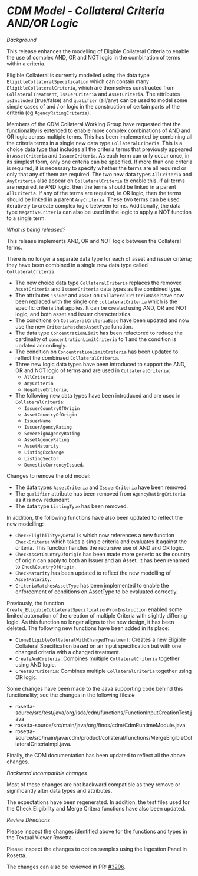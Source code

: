 # *CDM Model - Collateral Criteria AND/OR Logic*

_Background_

This release enhances the modelling of Eligible Collateral Criteria to enable the use of complex AND, OR and NOT logic in the combination of terms within a criteria.

Eligible Collateral is currently modelled using the data type `EligibleCollateralSpecification` which can contain many `EligibleCollateralCriteria`, which are themselves constructed from `CollateralTreatment`, `IssuerCriteria` and `AssetCriteria`.
The attributes `isIncluded` (true/false) and `qualifier` (all/any) can be used to model some simple cases of and / or logic in the construction of certain parts of the criteria (eg `AgencyRatingCriteria`).

Members of the CDM Collateral Working Group have requested that the functionality is extended to enable more complex combinations of AND and OR logic across multiple terms.  This has been implemented by combining all the criteria terms in a single new data type `CollateralCriteria`.  This is a choice data type that includes all the criteria terms that previously appeared in `AssetCriteria` and `IssuerCriteria`.  As each term can only occur once, in its simplest form, only one criteria can be specified.  If more than one criteria is required, it is necessary to specify whether the terms are all required or only that any of them are required.  The two new data types `AllCriteria` and `AnyCriteria` also appear on `CollateralCriteria` to enable this.  If all terms are required, ie AND logic, then the terms should be linked in a parent `AllCriteria`.  If any of the terms are required, ie OR logic, then the terms should be linked in a parent `AnyCriteria`.  These two terms can be used iteratively to create complex logic between terms.  Additionally, the data type `NegativeCriteria` can also be used in the logic to apply a NOT function to a single term.

_What is being released?_

This release implements AND, OR and NOT logic between the Collateral terms.

There is no longer a separate data type for each of asset and issuer criteria; they have been combined in a single new data type called `CollateralCriteria`.
- The new choice data type `CollateralCriteria` replaces the removed `AssetCriteria` and `IssuerCriteria` data types as the combined type.
- The attributes `issuer` and `asset` on `CollateralCriteriaBase` have now been replaced with the single one `collateralCriteria` which is the specific criteria that applies. It can be created using AND, OR and NOT logic, and both asset and issuer characteristics.
- The conditions on `CollateralCriteriaBase` have been updated and now use the new `CriteriaMatchesAssetType` function.
- The data type `ConcentrationLimit` has been refactored to reduce the cardinality of `concentrationLimitCriteria` to 1 and the condition is updated accordingly.
- The condition on `ConcentrationLimitCriteria` has been updated to reflect the combinaed `CollateralCriteria`.
- Three new logic data types have been introduced to support the AND, OR and NOT logic of terms and are used in `CollateralCriteria`:
  - `AllCriteria`
  - `AnyCriteria`
  - `NegativeCriteria`,
- The following new data types have been introduced and are used in `CollateralCriteria`:
  - `IssuerCountryOfOrigin`
  - `AssetCountryOfOrigin`
  - `IssuerName`
  - `IssuerAgencyRating`
  - `SovereignAgencyRating`
  - `AssetAgencyRating`
  - `AssetMaturity`
  - `ListingExchange`
  - `ListingSector`
  - `DomesticCurrencyIssued`.

Changes to remove the old model:
- The data types `AssetCriteria` and `IssuerCriteria` have been removed.
- The `qualifier` attribute has been removed from `AgencyRatingCriteria` as it is now redundant.
- The data type `ListingType` has been removed.

In addition, the following functions have also been updated to reflect the new modelling:
- `CheckEligibilityByDetails` which now references a new function `CheckCriteria` which takes a single criteria and evaluates it against the criteria. This function handles the recursive use of AND and OR logic.
- `CheckAssetCountryOfOrigin` has been made more generic as the country of origin can apply to both an Issuer and an Asset; it has been renamed to `CheckCountryOfOrigin`.
- `CheckMaturity` has been updated to reflect the new modelling of `AssetMaturity`.
- `CriteriaMatchesAssetType` has been implemented to enable the enforcement of conditions on AssetType to be evaluated correctly.

Previously, the function `Create_EligibleCollateralSpecificationFromInstruction` enabled some limited automation of the creation of multiple Criteria with slightly differing logic. As this function no longer aligns to the new design, it has been deleted.  The following new functions have been added in its place:

- `CloneEligibleCollateralWithChangedTreatment`:  Creates a new Eligible Collateral Specification based on an input specification but with one changed criteria with a changed treatment.
- `CreateAndCriteria`: Combines multiple `CollateralCriteria` together using AND logic.
- `CreateOrCriteria`: Combines multiple `CollateralCriteria` together using OR logic.

Some changes have been made to the Java supporting code behind this functionality; see the changes in the following files:#
- rosetta-source/src/test/java/org/isda/cdm/functions/FunctionInputCreationTest.java
- rosetta-source/src/main/java/org/finos/cdm/CdmRuntimeModule.java
- rosetta-source/src/main/java/cdm/product/collateral/functions/MergeEligibleCollateralCriteriaImpl.java.

Finally, the CDM documentation has been updated to reflect all the above changes.

_Backward incompatible changes_

Most of these changes are not backward compatible as they remove or significantly alter data types and attributes.

The expectations have been regenerated.  In addition, the test files used for the Check Eligibility and Merge Critera functions have also been updated.

_Review Directions_

Please inspect the changes identified above for the functions and types in the Textual Viewer Rosetta.

Please inspect the changes to option samples using the Ingestion Panel in Rosetta.

The changes can also be reviewed in PR: [#3296](https://github.com/finos/common-domain-model/pull/3296).
